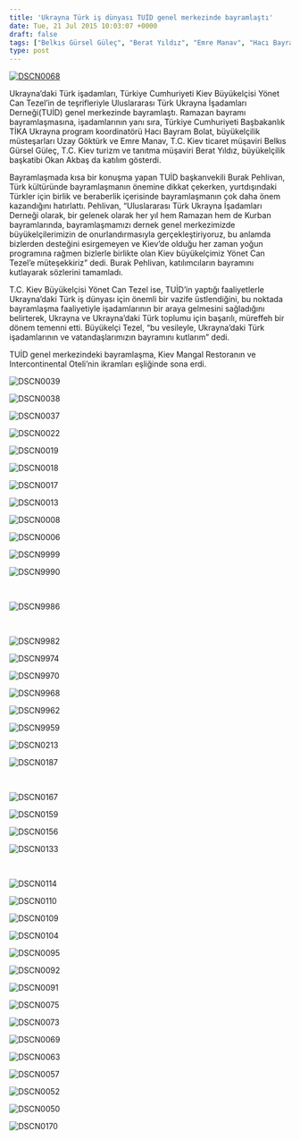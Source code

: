 ```yaml
---
title: 'Ukrayna Türk iş dünyası TUİD genel merkezinde bayramlaştı'
date: Tue, 21 Jul 2015 10:03:07 +0000
draft: false
tags: ["Belkıs Gürsel Güleç", "Berat Yıldız", "Emre Manav", "Hacı Bayram Bolat", "okan akbaş", "ramazan bayramı", "TUİD (Türk Ukrayna İşadamları Derneği)", "Ukrayna Türk İş Dünyası", "Ukrayna'da Bayram", "Ukrayna'da Ramazan", "Uzay Göktürk", "Yönet Can Tezel"]
type: post
---
```


[![DSCN0068](https://burakpehlivan.org/wp-content/uploads/2015/07/DSCN0068.jpg)](https://burakpehlivan.org/wp-content/uploads/2015/07/DSCN0068.jpg)

Ukrayna’daki Türk işadamları, Türkiye Cumhuriyeti Kiev Büyükelçisi Yönet Can Tezel’in de teşrifleriyle Uluslararası Türk Ukrayna İşadamları Derneği(TUİD) genel merkezinde bayramlaştı. Ramazan bayramı bayramlaşmasına, işadamlarının yanı sıra, Türkiye Cumhuriyeti Başbakanlık TİKA Ukrayna program koordinatörü Hacı Bayram Bolat, büyükelçilik müsteşarları Uzay Göktürk ve Emre Manav, T.C. Kiev ticaret müşaviri Belkıs Gürsel Güleç, T.C. Kiev turizm ve tanıtma müşaviri Berat Yıldız, büyükelçilik başkatibi Okan Akbaş da katılım gösterdi.

Bayramlaşmada kısa bir konuşma yapan TUİD başkanvekili Burak Pehlivan, Türk kültüründe bayramlaşmanın önemine dikkat çekerken, yurtdışındaki Türkler için birlik ve beraberlik içerisinde bayramlaşmanın çok daha önem kazandığını hatırlattı. Pehlivan, “Uluslararası Türk Ukrayna İşadamları Derneği olarak, bir gelenek olarak her yıl hem Ramazan hem de Kurban bayramlarında, bayramlaşmamızı dernek genel merkezimizde büyükelçilerimizin de onurlandırmasıyla gerçekleştiriyoruz, bu anlamda bizlerden desteğini esirgemeyen ve Kiev’de olduğu her zaman yoğun programına rağmen bizlerle birlikte olan Kiev büyükelçimiz Yönet Can Tezel’e müteşekkiriz” dedi. Burak Pehlivan, katılımcıların bayramını kutlayarak sözlerini tamamladı.

T.C. Kiev Büyükelçisi Yönet Can Tezel ise, TUİD’in yaptığı faaliyetlerle Ukrayna’daki Türk iş dünyası için önemli bir vazife üstlendiğini, bu noktada bayramlaşma faaliyetiyle işadamlarının bir araya gelmesini sağladığını belirterek, Ukrayna ve Ukrayna’daki Türk toplumu için başarılı, müreffeh bir dönem temenni etti. Büyükelçi Tezel, “bu vesileyle, Ukrayna’daki Türk işadamlarının ve vatandaşlarımızın bayramını kutlarım” dedi.

TUİD genel merkezindeki bayramlaşma, Kiev Mangal Restoranın ve Intercontinental Oteli’nin ikramları eşliğinde sona erdi.

![DSCN0039](https://burakpehlivan.org/tuid_images/DSCN00391.jpg)

![DSCN0038](https://burakpehlivan.org/tuid_images/DSCN0038.jpg)

![DSCN0037](https://burakpehlivan.org/tuid_images/DSCN0037.jpg)

![DSCN0022](https://burakpehlivan.org/tuid_images/DSCN0022.jpg)

![DSCN0019](https://burakpehlivan.org/tuid_images/DSCN0019.jpg)

![DSCN0018](https://burakpehlivan.org/tuid_images/DSCN00181.jpg)

![DSCN0017](https://burakpehlivan.org/tuid_images/DSCN00171.jpg)

![DSCN0013](https://burakpehlivan.org/tuid_images/DSCN0013.jpg)

![DSCN0008](https://burakpehlivan.org/tuid_images/DSCN00081.jpg)

![DSCN0006](https://burakpehlivan.org/tuid_images/DSCN00061.jpg)

![DSCN9999](https://burakpehlivan.org/tuid_images/DSCN9999.jpg)

![DSCN9990](https://burakpehlivan.org/tuid_images/DSCN9990.jpg)

 

![DSCN9986](https://burakpehlivan.org/tuid_images/DSCN9986.jpg)

 

![DSCN9982](https://burakpehlivan.org/tuid_images/DSCN9982.jpg)

![DSCN9974](https://burakpehlivan.org/tuid_images/DSCN99741.jpg)

![DSCN9970](https://burakpehlivan.org/tuid_images/DSCN9970.jpg)

![DSCN9968](https://burakpehlivan.org/tuid_images/DSCN9968.jpg)

![DSCN9962](https://burakpehlivan.org/tuid_images/DSCN99621.jpg)

![DSCN9959](https://burakpehlivan.org/tuid_images/DSCN99591.jpg)

![DSCN0213](https://burakpehlivan.org/tuid_images/DSCN0213.jpg)

![DSCN0187](https://burakpehlivan.org/tuid_images/DSCN0187.jpg)

 

![DSCN0167](https://burakpehlivan.org/tuid_images/DSCN0167.jpg)

![DSCN0159](https://burakpehlivan.org/tuid_images/DSCN0159.jpg)

![DSCN0156](https://burakpehlivan.org/tuid_images/DSCN0156.jpg)

![DSCN0133](https://burakpehlivan.org/tuid_images/DSCN0133.jpg)

 

![DSCN0114](https://burakpehlivan.org/tuid_images/DSCN0114.jpg)

![DSCN0110](https://burakpehlivan.org/tuid_images/DSCN0110.jpg)

![DSCN0109](https://burakpehlivan.org/tuid_images/DSCN0109.jpg)

![DSCN0104](https://burakpehlivan.org/tuid_images/DSCN0104.jpg)

![DSCN0095](https://burakpehlivan.org/tuid_images/DSCN0095.jpg)

![DSCN0092](https://burakpehlivan.org/tuid_images/DSCN0092.jpg)

![DSCN0091](https://burakpehlivan.org/tuid_images/DSCN0091.jpg)

![DSCN0075](https://burakpehlivan.org/tuid_images/DSCN0075.jpg)

![DSCN0073](https://burakpehlivan.org/tuid_images/DSCN0073.jpg)

![DSCN0069](https://burakpehlivan.org/tuid_images/DSCN0069.jpg)

![DSCN0063](https://burakpehlivan.org/tuid_images/DSCN0063.jpg)

![DSCN0057](https://burakpehlivan.org/tuid_images/DSCN0057.jpg)

![DSCN0052](https://burakpehlivan.org/tuid_images/DSCN0052.jpg)

![DSCN0050](https://burakpehlivan.org/tuid_images/DSCN0050.jpg)

![DSCN0170](https://burakpehlivan.org/tuid_images/DSCN0170.jpg)

 

